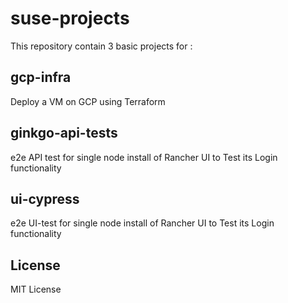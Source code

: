 # suse-projects
This repository contain 3 basic projects for :

## gcp-infra
Deploy a VM on GCP using Terraform

## ginkgo-api-tests
e2e API test for single node install of Rancher UI to Test its Login functionality

## ui-cypress
e2e UI-test for single node install of Rancher UI to Test its Login functionality

## License
MIT License


